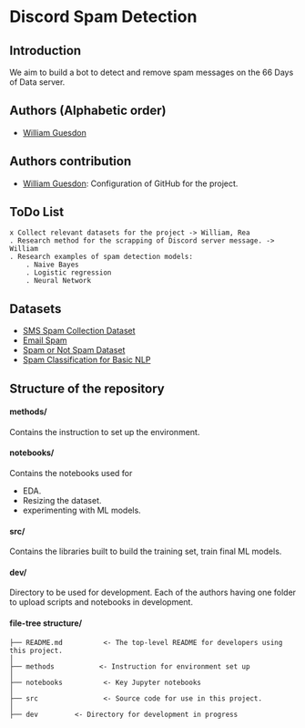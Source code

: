 # Discord Spam Detection


## Introduction

We aim to build a bot to detect and remove spam messages on the 66 Days of Data server. 

## Authors (Alphabetic order)

* [William Guesdon](https://github.com/wguesdon)

## Authors contribution

* [William Guesdon](https://github.com/wguesdon): Configuration of GitHub for the project. 

## ToDo List

```
x Collect relevant datasets for the project -> William, Rea
. Research method for the scrapping of Discord server message. -> William
. Research examples of spam detection models:
	. Naive Bayes
	. Logistic regression
	. Neural Network
```

## Datasets

* [SMS Spam Collection Dataset](https://www.kaggle.com/uciml/sms-spam-collection-dataset)
* [Email Spam](https://www.kaggle.com/veleon/ham-and-spam-dataset)
* [Spam or Not Spam Dataset](https://www.kaggle.com/ozlerhakan/spam-or-not-spam-dataset)
* [Spam Classification for Basic NLP](https://www.kaggle.com/chandramoulinaidu/spam-classification-for-basic-nlp)

## Structure of the repository

#### methods/
Contains the instruction to set up the environment.

#### notebooks/
Contains the notebooks used for 
* EDA.
* Resizing the dataset.
* experimenting with ML models.

#### src/
Contains the libraries built to  build the training set, train final ML models.

#### dev/
Directory to be used for development. Each of the authors having one folder to upload scripts and notebooks in development.

#### file-tree structure/

```
├── README.md          <- The top-level README for developers using this project.
│
├── methods           <- Instruction for environment set up
│
├── notebooks          <- Key Jupyter notebooks 
│
├── src                <- Source code for use in this project.
│
├── dev         <- Directory for development in progress
```

